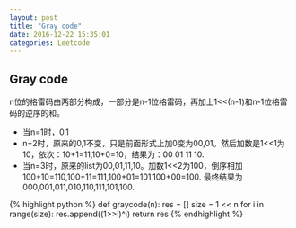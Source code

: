 ```yaml
---
layout: post
title: "Gray code"
date: 2016-12-22 15:35:01
categories: Leetcode
---
```

## Gray code
n位的格雷码由两部分构成，一部分是n-1位格雷码，再加上1<<(n-1)和n-1位格雷码的逆序的和。

- 当n=1时，0,1
- n=2时，原来的0,1不变，只是前面形式上加0变为00,01。然后加数是1<<1为10，依次：10+1=11,10+0=10，结果为：00 01 11 10.
- 当n=3时，原来的list为00,01,11,10。加数1<<2为100，倒序相加100+10=110,100+11=111,100+01=101,100+00=100. 最终结果为000,001,011,010,110,111,101,100.

{% highlight python %}
def graycode(n):
	res = []
	size = 1 << n
	for i in range(size):
		res.append((1>>i)^i)
	return res
{% endhighlight %}
